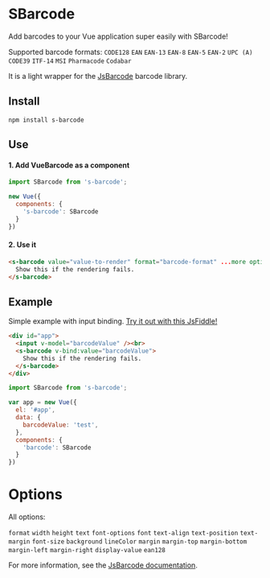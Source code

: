 # SBarcode

Add barcodes to your Vue application super easily with SBarcode!

Supported barcode formats:
`CODE128`
`EAN`
`EAN-13`
`EAN-8`
`EAN-5`
`EAN-2`
`UPC (A)`
`CODE39`
`ITF-14`
`MSI`
`Pharmacode`
`Codabar`

It is a light wrapper for the [JsBarcode](https://github.com/lindell/JsBarcode) barcode library.

## Install

````
npm install s-barcode
````

## Use

#### 1. Add VueBarcode as a component

````javascript
import SBarcode from 's-barcode';

new Vue({
  components: {
    's-barcode': SBarcode
  }
})
````

#### 2. Use it

````html
<s-barcode value="value-to-render" format="barcode-format" ...more options>
  Show this if the rendering fails.
</s-barcode>
````

## Example

Simple example with input binding. [Try it out with this JsFiddle!](http://jsfiddle.net/hfgan035/4/)

````html
<div id="app">
  <input v-model="barcodeValue" /><br>
  <s-barcode v-bind:value="barcodeValue">
    Show this if the rendering fails.
  </s-barcode>
</div>
````

````javascript
import SBarcode from 's-barcode';

var app = new Vue({
  el: '#app',
  data: {
    barcodeValue: 'test',
  },
  components: {
    'barcode': SBarcode
  }
})
````

# Options

All options:

`format`
`width`
`height`
`text`
`font-options`
`font`
`text-align`
`text-position`
`text-margin`
`font-size`
`background`
`lineColor`
`margin`
`margin-top`
`margin-bottom`
`margin-left`
`margin-right`
`display-value`
`ean128`

For more information, see the [JsBarcode documentation](https://github.com/lindell/JsBarcode/wiki/Options).
